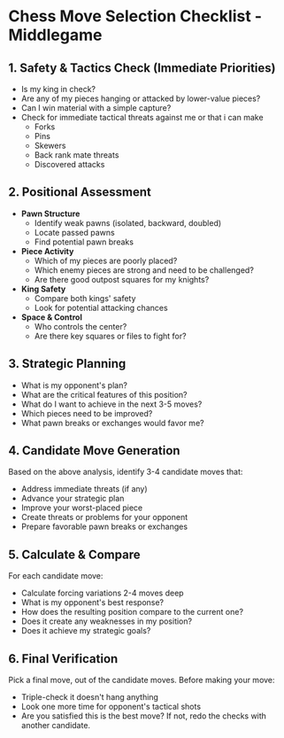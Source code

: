 # Chess Move Selection Checklist - Middlegame

## 1. Safety & Tactics Check (Immediate Priorities)

- Is my king in check?
- Are any of my pieces hanging or attacked by lower-value pieces?
- Can I win material with a simple capture?
- Check for immediate tactical threats against me or that i can make
  - Forks
  - Pins
  - Skewers
  - Back rank mate threats
  - Discovered attacks

## 2. Positional Assessment

- **Pawn Structure**
  - Identify weak pawns (isolated, backward, doubled)
  - Locate passed pawns
  - Find potential pawn breaks
- **Piece Activity**
  - Which of my pieces are poorly placed?
  - Which enemy pieces are strong and need to be challenged?
  - Are there good outpost squares for my knights?
- **King Safety**
  - Compare both kings' safety
  - Look for potential attacking chances
- **Space & Control**
  - Who controls the center?
  - Are there key squares or files to fight for?

## 3. Strategic Planning

- What is my opponent's plan?
- What are the critical features of this position?
- What do I want to achieve in the next 3-5 moves?
- Which pieces need to be improved?
- What pawn breaks or exchanges would favor me?

## 4. Candidate Move Generation

Based on the above analysis, identify 3-4 candidate moves that:

- Address immediate threats (if any)
- Advance your strategic plan
- Improve your worst-placed piece
- Create threats or problems for your opponent
- Prepare favorable pawn breaks or exchanges

## 5. Calculate & Compare

For each candidate move:

- Calculate forcing variations 2-4 moves deep
- What is my opponent's best response?
- How does the resulting position compare to the current one?
- Does it create any weaknesses in my position?
- Does it achieve my strategic goals?

## 6. Final Verification

Pick a final move, out of the candidate moves.
Before making your move:

- Triple-check it doesn't hang anything
- Look one more time for opponent's tactical shots
- Are you satisfied this is the best move?
If not, redo the checks with another candidate.
